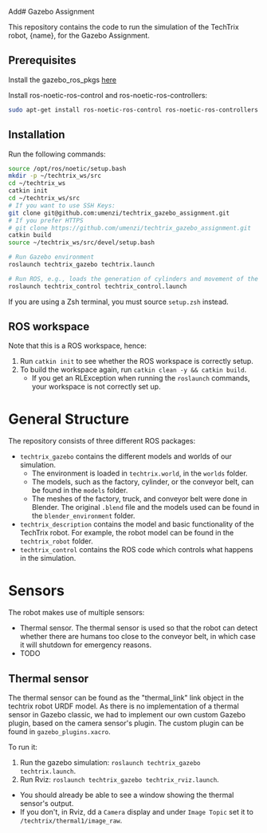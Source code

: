 Add# Gazebo Assignment

This repository contains the code to run the simulation of the TechTrix robot, {name}, for the Gazebo Assignment.

## Prerequisites

Install the gazebo_ros_pkgs [here](https://classic.gazebosim.org/tutorials?tut=ros_installing&cat=connect_ros)

Install ros-noetic-ros-control and ros-noetic-ros-controllers:

```bash
sudo apt-get install ros-noetic-ros-control ros-noetic-ros-controllers
```

## Installation

Run the following commands:

```bash
source /opt/ros/noetic/setup.bash
mkdir -p ~/techtrix_ws/src
cd ~/techtrix_ws
catkin init
cd ~/techtrix_ws/src
# If you want to use SSH Keys:
git clone git@github.com:umenzi/techtrix_gazebo_assignment.git
# If you prefer HTTPS
# git clone https://github.com/umenzi/techtrix_gazebo_assignment.git
catkin build
source ~/techtrix_ws/src/devel/setup.bash

# Run Gazebo environment
roslaunch techtrix_gazebo techtrix.launch

# Run ROS, e.g., loads the generation of cylinders and movement of the robot
roslaunch techtrix_control techtrix_control.launch
```

If you are using a Zsh terminal, you must source `setup.zsh` instead.

## ROS workspace

Note that this is a ROS workspace, hence:

1. Run `catkin init` to see whether the ROS workspace is correctly setup.
2. To build the workspace again, run `catkin clean -y && catkin build`.
   - If you get an RLException when running the `roslaunch` commands, your workspace is not correctly set up.

# General Structure

The repository consists of three different ROS packages:

- `techtrix_gazebo` contains the different models and worlds of our simulation.
  - The environment is loaded in `techtrix.world`, in the `worlds` folder.
  - The models, such as the factory, cylinder, or the conveyor belt, can be found in the `models` folder.
  - The meshes of the factory, truck, and conveyor belt were done in Blender. The original `.blend` file and the models used can be found in the `blender_environment` folder.
- `techtrix_description` contains the model and basic functionality of the TechTrix robot.
  For example, the robot model can be found in the `techtrix_robot` folder.
- `techtrix_control` contains the ROS code which controls what happens in the simulation.

# Sensors

The robot makes use of multiple sensors:

- Thermal sensor. The thermal sensor is used so that the robot can detect whether there are humans too close to the conveyor belt, in which case it will shutdown for emergency reasons.
- TODO

## Thermal sensor

The thermal sensor can be found as the "thermal_link" link object in the techtrix robot URDF model. As there is no implementation of a thermal sensor in Gazebo classic, we had to implement our own custom Gazebo plugin, based on the camera sensor's plugin. The custom plugin can be found in `gazebo_plugins.xacro`.

To run it:

1. Run the gazebo simulation: `roslaunch techtrix_gazebo techtrix.launch`.
2. Run Rviz: `roslaunch techtrix_gazebo techtrix_rviz.launch`.

- You should already be able to see a window showing the thermal sensor's output.
- If you don't, in Rviz, dd a `Camera` display and under `Image Topic` set it to `/techtrix/thermal1/image_raw`.
